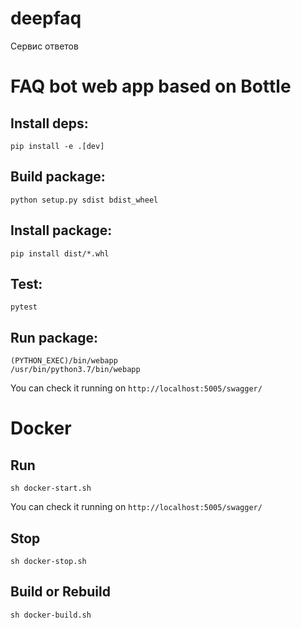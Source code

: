 # deepfaq
Сервис ответов

FAQ bot web app based on Bottle
=========================================

Install deps:
----------
```shell script
pip install -e .[dev]
```


Build package:
----
```shell script
python setup.py sdist bdist_wheel
```

Install package:
----

```shell script
pip install dist/*.whl
```

Test:
-----
```shell script
pytest
```

Run package:
----

```shell script
(PYTHON_EXEC)/bin/webapp
/usr/bin/python3.7/bin/webapp
```

You can check it running on `http://localhost:5005/swagger/`

# Docker

## Run
```shell script
sh docker-start.sh
```
You can check it running on `http://localhost:5005/swagger/`

## Stop
```shell script
sh docker-stop.sh
```

## Build or Rebuild
```shell script
sh docker-build.sh
```
